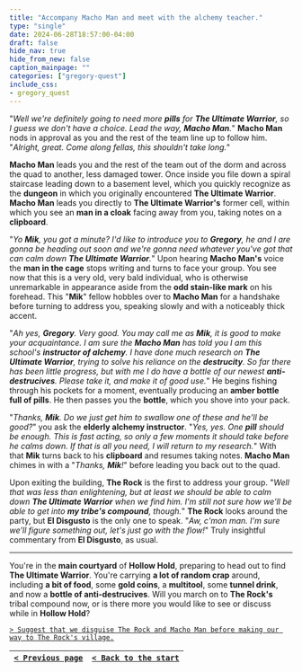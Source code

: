 ```yaml
---
title: "Accompany Macho Man and meet with the alchemy teacher."
type: "single"
date: 2024-06-28T18:57:00-04:00
draft: false
hide_nav: true
hide_from_new: false
caption_mainpage: ""
categories: ["gregory-quest"]
include_css:
- gregory_quest
---
```


"*Well we're definitely going to need more **pills** for **The Ultimate Warrior**, so I guess we don't have a choice. Lead the way, **Macho Man**.*" **Macho Man** nods in approval as you and the rest of the team line up to follow him. "*Alright, great. Come along fellas, this shouldn't take long.*"

**Macho Man** leads you and the rest of the team out of the dorm and across the quad to another, less damaged tower. Once inside you file down a spiral staircase leading down to a basement level, which you quickly recognize as the **dungeon** in which you originally encountered **The Ultimate Warrior**. **Macho Man** leads you directly to **The Ultimate Warrior's** former cell, within which you see an **man in a cloak** facing away from you, taking notes on a **clipboard**.

"*Yo **Mik**, you got a minute? I'd like to introduce you to **Gregory**, he and I are gonna be heading out soon and we're gonna need whatever you've got that can calm down **The Ultimate Warrior**.*" Upon hearing **Macho Man's** voice the **man in the cage** stops writing and turns to face your group. You see now that this is a very old, very bald individual, who is otherwise unremarkable in appearance aside from the **odd stain-like mark** on his forehead. This "**Mik**" fellow hobbles over to **Macho Man** for a handshake before turning to address you, speaking slowly and with a noticeably thick accent.

"*Ah yes, **Gregory**. Very good. You may call me as **Mik**, it is good to make your acquaintance. I am sure the **Macho Man** has told you I am this school's **instructor of alchemy**. I have done much research on **The Ultimate Warrior**, trying to solve his reliance on the **destrucity**. So far there has been little progress, but with me I do have a bottle of our newest **anti-destrucives**. Please take it, and make it of good use.*" He begins fishing through his pockets for a moment, eventually producing an **amber bottle full of pills**. He then passes you the **bottle**, which you shove into your pack.

"*Thanks, **Mik**. Do we just get him to swallow one of these and he'll be good?*" you ask the **elderly alchemy instructor**. "*Yes, yes. One **pill** should be enough. This is fast acting, so only a few moments it should take before he calms down. If that is all you need, I will return to my research.*" With that **Mik** turns back to his **clipboard** and resumes taking notes. **Macho Man** chimes in with a "*Thanks, **Mik**!*" before leading you back out to the quad.

Upon exiting the building, **The Rock** is the first to address your group. "*Well that was less than enlightening, but at least we should be able to calm down **The Ultimate Warrior** when we find him. I'm still not sure how we'll be able to get into **my tribe's compound**, though.*" **The Rock** looks around the party, but **El Disgusto** is the only one to speak. "*Aw, c'mon man. I'm sure we'll figure something out, let's just go with the flow!*" Truly insightful commentary from **El Disgusto**, as usual.

---

You're in the **main courtyard** of **Hollow Hold**, preparing to head out to find **The Ultimate Warrior**. You're carrying **a lot of random crap** around, including **a bit of food**, some **gold coins**, a **multitool**, some **tunnel drink**, and now a **bottle of anti-destrucives**. Will you march on to **The Rock's** tribal compound now, or is there more you would like to see or discuss while in **Hollow Hold**?

[``> Suggest that we disguise The Rock and Macho Man before making our way to The Rock's village.``](../131)

|[``< Previous page``](../129)|[``< Back to the start``](../)|
|---|---|